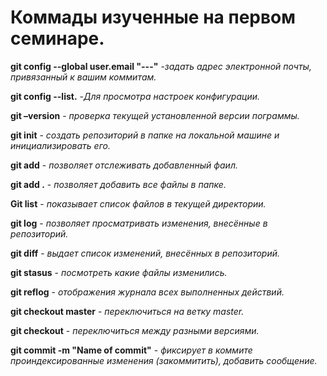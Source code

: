 # Коммады изученные на первом семинаре.

**git config --global user.email "---"** -*задать адрес электронной почты, привязанный к вашим коммитам.*

**git config --list.** -*Для просмотра настроек конфигурации.*

**git –version** - *проверка текущей установленной версии пограммы.*

**git init** - *создать репозиторий в папке на локальной машине и инициализировать его.* 

**git add** - *позволяет отслеживать добавленный фаил.*

**git add .** - *позволяет добавить все файлы в папке.*

**Git list** - *показывает список файлов в текущей директории.*

**git log** - *позволяет просматривать изменения, внесённые в репозиторий.*

**git diff** - *выдает список изменений, внесённых в репозиторий.*

**git stasus** - *посмотреть какие файлы изменились.*

**git reflog** - *отображения журнала всех выполненных действий.*

**git checkout master** - *переключиться  на ветку master.*

**git checkout** - *переключиться между разными версиями.*

**git commit -m "Name of commit"** - *фиксирует в коммите проиндексированные изменения (закоммитить), добавить сообщение.*

